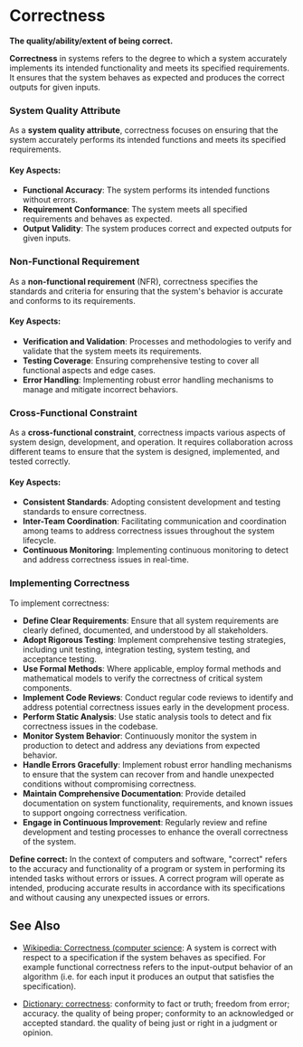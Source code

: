 # Correctness

**The quality/ability/extent of being correct.**

<span data-chatgpt-prompt="correctness + template">

**Correctness** in systems refers to the degree to which a system accurately implements its intended functionality and meets its specified requirements. It ensures that the system behaves as expected and produces the correct outputs for given inputs.

### System Quality Attribute

As a **system quality attribute**, correctness focuses on ensuring that the system accurately performs its intended functions and meets its specified requirements.

#### Key Aspects:
- **Functional Accuracy**: The system performs its intended functions without errors.
- **Requirement Conformance**: The system meets all specified requirements and behaves as expected.
- **Output Validity**: The system produces correct and expected outputs for given inputs.

### Non-Functional Requirement

As a **non-functional requirement** (NFR), correctness specifies the standards and criteria for ensuring that the system's behavior is accurate and conforms to its requirements.

#### Key Aspects:
- **Verification and Validation**: Processes and methodologies to verify and validate that the system meets its requirements.
- **Testing Coverage**: Ensuring comprehensive testing to cover all functional aspects and edge cases.
- **Error Handling**: Implementing robust error handling mechanisms to manage and mitigate incorrect behaviors.

### Cross-Functional Constraint

As a **cross-functional constraint**, correctness impacts various aspects of system design, development, and operation. It requires collaboration across different teams to ensure that the system is designed, implemented, and tested correctly.

#### Key Aspects:
- **Consistent Standards**: Adopting consistent development and testing standards to ensure correctness.
- **Inter-Team Coordination**: Facilitating communication and coordination among teams to address correctness issues throughout the system lifecycle.
- **Continuous Monitoring**: Implementing continuous monitoring to detect and address correctness issues in real-time.

### Implementing Correctness

To implement correctness:
- **Define Clear Requirements**: Ensure that all system requirements are clearly defined, documented, and understood by all stakeholders.
- **Adopt Rigorous Testing**: Implement comprehensive testing strategies, including unit testing, integration testing, system testing, and acceptance testing.
- **Use Formal Methods**: Where applicable, employ formal methods and mathematical models to verify the correctness of critical system components.
- **Implement Code Reviews**: Conduct regular code reviews to identify and address potential correctness issues early in the development process.
- **Perform Static Analysis**: Use static analysis tools to detect and fix correctness issues in the codebase.
- **Monitor System Behavior**: Continuously monitor the system in production to detect and address any deviations from expected behavior.
- **Handle Errors Gracefully**: Implement robust error handling mechanisms to ensure that the system can recover from and handle unexpected conditions without compromising correctness.
- **Maintain Comprehensive Documentation**: Provide detailed documentation on system functionality, requirements, and known issues to support ongoing correctness verification.
- **Engage in Continuous Improvement**: Regularly review and refine development and testing processes to enhance the overall correctness of the system.

</span>

**Define correct:** <span data-chatgpt-prompt="define correct (computers and software)">In the context of computers and software, "correct" refers to the accuracy and functionality of a program or system in performing its intended tasks without errors or issues. A correct program will operate as intended, producing accurate results in accordance with its specifications and without causing any unexpected issues or errors.</span>

## See Also

* [Wikipedia: Correctness (computer science](https://wikipedia.org/wiki/Correctness_(computer_science)): A system is correct with respect to a specification if the system behaves as specified. For example functional correctness refers to the input-output behavior of an algorithm (i.e. for each input it produces an output that satisfies the specification).

* [Dictionary: correctness](https://www.dictionary.com/browse/correctness): conformity to fact or truth; freedom from error; accuracy. the quality of being proper; conformity to an acknowledged or accepted standard. the quality of being just or right in a judgment or opinion.

